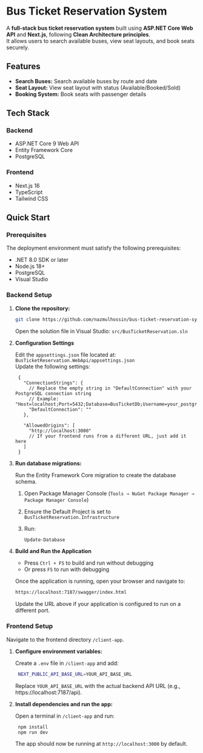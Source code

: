 # Bus Ticket Reservation System
A **full-stack bus ticket reservation system** built using **ASP.NET Core Web API** and **Next.js**, following **Clean Architecture principles**.  
It allows users to search available buses, view seat layouts, and book seats securely.

## Features
- **Search Buses:** Search available buses by route and date
- **Seat Layout:** View seat layout with status (Available/Booked/Sold)
- **Booking System:** Book seats with passenger details

## Tech Stack
### Backend
- ASP.NET Core 9 Web API
- Entity Framework Core
- PostgreSQL

### Frontend
- Next.js 16
- TypeScript
- Tailwind CSS


## Quick Start
### Prerequisites
The deployment environment must satisfy the following prerequisites:
- .NET 8.0 SDK or later
- Node.js 18+
- PostgreSQL
- Visual Studio

### Backend Setup
1. **Clone the repository:**
   ```sh
   git clone https://github.com/nazmulhossin/bus-ticket-reservation-system.git
   ```
   Open the solution file in Visual Studio: `src/BusTicketReservation.sln`
   
2. **Configuration Settings**
   
   Edit the `appsettings.json` file located at: `BusTicketReservation.WebApi/appsettings.json`  
   Update the following settings:

   ```env
    {
      "ConnectionStrings": {
        // Replace the empty string in "DefaultConnection" with your PostgreSQL connection string
        // Example: "Host=localhost;Port=5432;Database=BusTicketDb;Username=your_postgres_username;Password=yourpassword"
        "DefaultConnection": ""
      },
    
      "AllowedOrigins": [
        "http://localhost:3000"
        // If your frontend runs from a different URL, just add it here
      ]
    }
   ```

3. **Run database migrations:** 

   Run the Entity Framework Core migration to create the database schema.
   
   1. Open Package Manager Console (`Tools → NuGet Package Manager → Package Manager Console`)
   2. Ensure the Default Project is set to `BusTicketReservation.Infrastructure`
   3. Run:
      
       ```sh
       Update-Database
       ```

4. **Build and Run the Application**
        
     - Press `Ctrl + F5` to build and run without debugging
     - Or press `F5` to run with debugging
   
   Once the application is running, open your browser and navigate to:
   ```sh
   https://localhost:7187/swagger/index.html
   ```
   Update the URL above if your application is configured to run on a different port.

### Frontend Setup
Navigate to the frontend directory `/client-app`.
1. **Configure environment variables:**

   Create a `.env` file in `/client-app` and add:
   ```sh
    NEXT_PUBLIC_API_BASE_URL=YOUR_API_BASE_URL
   ```
   Replace `YOUR_API_BASE_URL` with the actual backend API URL (e.g., https://localhost:7187/api).
2. **Install dependencies and run the app:**

   Open a terminal in `/client-app` and run:
   ```env
    npm install
    npm run dev
   ```
   The app should now be running at `http://localhost:3000` by default.
